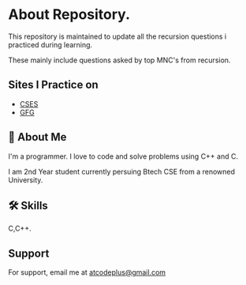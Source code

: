 
# About Repository.
This repository is maintained to update all the recursion questions i practiced during learning.

These mainly include questions asked by top MNC's from recursion.
## Sites I Practice on

 - [CSES](https://cses.fi/problemset/)
 - [GFG](https://practice.geeksforgeeks.org/explore?page=1&sortBy=submissions&utm_source=gfg&utm_medium=gfg_header&utm_campaign=gfgpractice_header)
 


## 🚀 About Me
I'm a programmer. I love to code and solve problems using C++ and C.

I am 2nd Year student currently persuing Btech CSE from a renowned University.




## 🛠 Skills
C,C++.


## Support

For support, email me at atcodeplus@gmail.com


